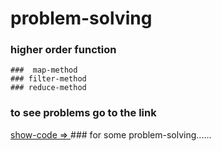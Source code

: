 # problem-solving
### higher order function
```
###  map-method
### filter-method
### reduce-method
```
### to see problems go to the link
[show-code => ](main.js)### for some problem-solving......
